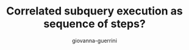 ---
title: "Correlated subquery execution as sequence of steps?"
author: "giovanna-guerrini"
Discipline: Databases
ConceptualAdvantage: "Help the user visualize the execution of noncorrelated subqueries"
DrawsAttentionTo: "the fact that the correlated subquery is excuted once for each candidate tuple in the outer query"
Topic: Query languages (basic)
Domain: Within-Database
Form: Visual Representation
OriginSource: "Hoffer, J. A., Topi, H., & Ramesh, V. (2014). Essentials of Database Management. Prentice Hall Press."
image: "174.png"
Mapping:
  link (arrow) between a tuple content of a table and the result of the correlated subquery for that tuple
  numbers of steps in the execution
---